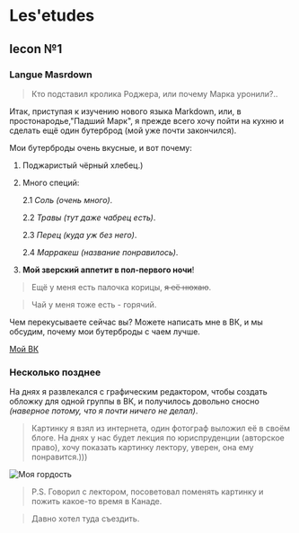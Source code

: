 # Les'etudes 
## lecon №1
### Langue Masrdown

>Кто подставил кролика Роджера, или почему Марка уронили?..


Итак, приступая к изучению нового языка Markdown, или, в простонародье,"Падший Марк", я прежде всего хочу пойти на кухню и сделать ещё один бутерброд (мой уже почти закончился).

Мои бутерброды очень вкусные, и вот почему:

1. Поджаристый чёрный хлебец.)
2. Много специй:

    2.1 *Соль (очень много)*.

    2.2 *Травы (тут даже чабрец есть)*.

    2.3 *Перец (куда уж без него)*.

    2.4 *Марракеш (название понравилось)*.
3. **Мой зверский аппетит в пол-первого ночи**!

> Ещё у меня есть палочка корицы, ~~я её нюхаю~~.

> Чай у меня тоже есть - горячий.

Чем перекусываете сейчас вы?
Можете написать мне в ВК, и мы обсудим, почему мои бутерброды с чаем лучше.

[Мой ВК](subrepositories/readme.md)

### Несколько позднее

На днях я развлекался с графическим редактором, чтобы создать обложку для одной группы в ВК, и получилось довольно сносно *(наверное потому, что я почти ничего не делал)*. 

>Картинку я взял из интернета, один фотограф выложил её в своём блоге. На днях у нас будет лекция по юриспруденции (авторское право), хочу показать картинку лектору, уверен, она ему понравится.)))

![Моя гордость](https://pristor.ru/wp-content/uploads/2018/04/%D0%AF-%D0%BF%D1%80%D0%BE%D1%81%D1%82%D0%BE-%D1%85%D0%BE%D1%87%D1%83-%D1%83%D0%B7%D0%BD%D0%B0%D1%82%D1%8C-%D0%BA%D0%B0%D0%BA-%D1%82%D1%8B-%D0%BA%D0%B0%D1%80%D1%82%D0%B8%D0%BD%D0%BA%D0%B8-%D1%81-%D0%BD%D0%B0%D0%B4%D0%BF%D0%B8%D1%81%D1%8F%D0%BC%D0%B8-%D1%81%D0%B0%D0%BC%D1%8B%D0%B5-%D0%BF%D1%80%D0%B8%D1%8F%D1%82%D0%BD%D1%8B%D0%B5-13.jpg)

> P.S. Говорил с лектором, посоветовал поменять картинку и пожить какое-то время в Канаде.

> Давно хотел туда съездить.